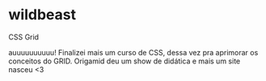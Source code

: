 # wildbeast
CSS Grid 


auuuuuuuuuu!
Finalizei mais um curso de CSS, dessa vez pra aprimorar os conceitos do GRID. Origamid deu um show de didática e mais um site nasceu <3
